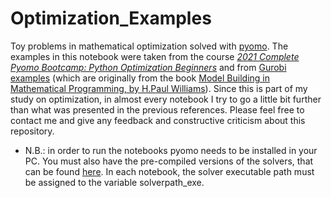 # Optimization_Examples
Toy problems in mathematical optimization solved with [pyomo](http://www.pyomo.org/). The examples in this notebook were taken from the course [*2021 Complete Pyomo Bootcamp: Python Optimization Beginners*](https://www.udemy.com/course/optimization-in-python/) and from [Gurobi examples](https://www.gurobi.com/resource/modeling-examples-using-the-gurobi-python-api-in-jupyter-notebook/) (which are originally from the book [Model Building in Mathematical Programming, by H.Paul Williams](https://www.amazon.com.br/Model-Building-Mathematical-Programming-Williams/dp/1118443330)). Since this is part of my study on optimization, in almost every notebook I try to go a little bit further than what was presented in the previous references. Please feel free to contact me and give any feedback and constructive criticism about this repository.

- N.B.: in order to run the notebooks pyomo needs to be installed in your PC. You must also have the pre-compiled versions of the solvers, that can be found [here](https://ampl.com/products/solvers/open-source/). In each notebook, the solver executable path must be assigned to the variable solverpath_exe.
